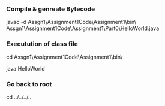 ### Compile & genreate Bytecode

javac -d Assgn1\Assignment1Code\Assignment1\bin\  Assgn1\Assignment1Code\Assignment1\Part0\HelloWorld.java

### Executution of class file

cd Assgn1\Assignment1Code\Assignment1\bin\

java HelloWorld

### Go back to root

cd ../../../..
